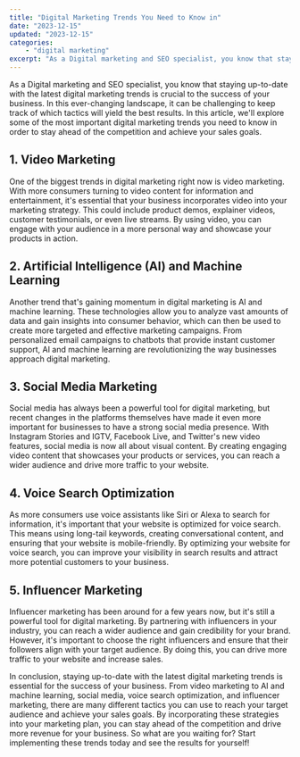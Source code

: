 ```yaml
---
title: "Digital Marketing Trends You Need to Know in"
date: "2023-12-15"
updated: "2023-12-15"
categories: 
    - "digital marketing"
excerpt: "As a Digital marketing and SEO specialist, you know that staying up-to-date with the latest digital marketing trends is crucial to the success of your business. In this ever-changing landscape, it can be challenging to keep track of which tactics will yield the best results. In this article, we'll explore some of the most important digital marketing trends you need to know in order to stay ahead of the competition and achieve your sales goals."
--- 
```

As a Digital marketing and SEO specialist, you know that staying up-to-date with the latest digital marketing trends is crucial to the success of your business. In this ever-changing landscape, it can be challenging to keep track of which tactics will yield the best results. In this article, we'll explore some of the most important digital marketing trends you need to know in order to stay ahead of the competition and achieve your sales goals.

## 1. Video Marketing

One of the biggest trends in digital marketing right now is video marketing. With more consumers turning to video content for information and entertainment, it's essential that your business incorporates video into your marketing strategy. This could include product demos, explainer videos, customer testimonials, or even live streams. By using video, you can engage with your audience in a more personal way and showcase your products in action.

## 2. Artificial Intelligence (AI) and Machine Learning

Another trend that's gaining momentum in digital marketing is AI and machine learning. These technologies allow you to analyze vast amounts of data and gain insights into consumer behavior, which can then be used to create more targeted and effective marketing campaigns. From personalized email campaigns to chatbots that provide instant customer support, AI and machine learning are revolutionizing the way businesses approach digital marketing.

## 3. Social Media Marketing

Social media has always been a powerful tool for digital marketing, but recent changes in the platforms themselves have made it even more important for businesses to have a strong social media presence. With Instagram Stories and IGTV, Facebook Live, and Twitter's new video features, social media is now all about visual content. By creating engaging video content that showcases your products or services, you can reach a wider audience and drive more traffic to your website.

## 4. Voice Search Optimization

As more consumers use voice assistants like Siri or Alexa to search for information, it's important that your website is optimized for voice search. This means using long-tail keywords, creating conversational content, and ensuring that your website is mobile-friendly. By optimizing your website for voice search, you can improve your visibility in search results and attract more potential customers to your business.

## 5. Influencer Marketing

Influencer marketing has been around for a few years now, but it's still a powerful tool for digital marketing. By partnering with influencers in your industry, you can reach a wider audience and gain credibility for your brand. However, it's important to choose the right influencers and ensure that their followers align with your target audience. By doing this, you can drive more traffic to your website and increase sales.

In conclusion, staying up-to-date with the latest digital marketing trends is essential for the success of your business. From video marketing to AI and machine learning, social media, voice search optimization, and influencer marketing, there are many different tactics you can use to reach your target audience and achieve your sales goals. By incorporating these strategies into your marketing plan, you can stay ahead of the competition and drive more revenue for your business. So what are you waiting for? Start implementing these trends today and see the results for yourself!